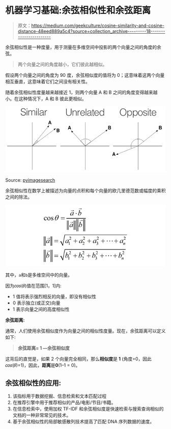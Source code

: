 # 机器学习基础:余弦相似性和余弦距离

> 原文：<https://medium.com/geekculture/cosine-similarity-and-cosine-distance-48eed889a5c4?source=collection_archive---------18----------------------->

余弦相似性是一种度量，用于测量在多维空间中投影的两个向量之间的角度的余弦。

> 两个向量之间的角度越小，它们彼此越相似。

假设两个向量之间的角度为 90 度，余弦相似度的值将为 0；这意味着这两个向量相互垂直，这意味着它们之间没有相关性。

随着余弦相似性度量越来越接近 1，则两个向量 A 和 B 之间的角度变得越来越小。在这种情况下，A 和 B 彼此更相似。

![](img/32f28d3972ca7b1e0cc57ea769396d3a.png)

Source: [pyimagesearch](https://www.pyimagesearch.com/)

余弦相似性在数学上被描述为向量的点积和每个向量的欧几里德范数或幅度的乘积之间的除法。

![](img/828805eb9cb1adc04e888c7386791e75.png)

其中，`a`和`b`是多维空间中的向量。

因为𝑐𝑜𝑠(𝜃)值在范围[1，1]内:

*   1 值将表示强烈相反的向量，即没有相似性
*   0 表示独立(或正交)向量
*   1 表示向量之间的高度相似性

**余弦距离:**

通常，人们使用余弦相似度作为向量之间的相似性度量。现在，余弦距离可以定义如下:

> **余弦距离= 1 —余弦相似度**

这背后的直觉是，如果 2 个向量完全相同，那么**相似度**是 **1** (角度=0，因此𝑐𝑜𝑠(𝜃)=1)，因此，**距离**是**0**(1–1 = 0)。

## 余弦相似性的应用:

1.  该指标用于数据挖掘、信息检索和文本匹配过程
2.  在推荐引擎中用于推荐相似的产品/电影/节目/书籍。
3.  在信息检索中，使用加权 TF-IDF 和余弦相似度是快速检索与搜索查询相似的文档的一种非常常见的技术。
4.  基于余弦相似性的局部敏感散列技术提高了匹配 DNA 序列数据的速度。